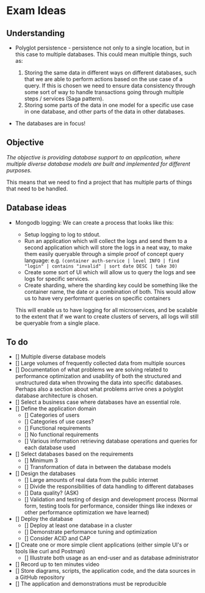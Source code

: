 # Exam Ideas

## Understanding

- Polyglot persistence - persistence not only to a single location, but in this case to multiple databases. This could mean multiple things, such as:
  1. Storing the same data in different ways on different databases, such that we are able to perform actions based on the use case of a query. If this is chosen we need to ensure data consistency through some sort of way to handle transactions going through multiple steps / services (Saga pattern).
  2. Storing some parts of the data in one model for a specific use case in one database, and other parts of the data in other databases.

- The databases are in focus!

## Objective

_The objective is providing database support to an application, where multiple diverse database models
are built and implemented for different purposes._

This means that we need to find a project that has multiple parts of things that need to be handled.

## Database ideas

- Mongodb logging:
  We can create a process that looks like this:

  - Setup logging to log to stdout.
  - Run an application which will collect the logs and send them to a second application which will store the logs in a neat way, to make them easily queryable through a simple proof of concept query language:
    e.g. `(container auth-service | level INFO | find "login" | contains "invalid" | sort date DESC | take 30)`
  - Create some sort of UI which will allow us to query the logs and see logs for specific services.
  - Create sharding, where the sharding key could be something like the container name, the date or a combination of both. This would allow us to have very performant queries on specific containers

  This will enable us to have logging for all microservices, and be scalable to the extent that if we want to create clusters of servers, all logs will still be queryable from a single place.

## To do

- [] Multiple diverse database models
- [] Large volumes of frequently collected data from multiple sources
- [] Documentation of what problems we are solving related to performance optimization and usability of both the structured and unstructured data when throwing the data into specific databases. Perhaps also a section about what problems arrive ones a polyglot database architecture is chosen.
- [] Select a business case where databases have an essential role.
- [] Define the application domain
  - [] Categories of users
  - [] Categories of use cases?
  - [] Functional requirements
  - [] No functional requirements
  - [] Various information retrieving database operations and queries for each database used
- [] Select databases based on the requirements
  - [] Minimum 3
  - [] Transformation of data in between the database models
- [] Design the databases
  - [] Large amounts of real data from the public internet
  - [] Divide the responsibilities of data handling to different databases
  - [] Data quality? (ASK)
  - [] Validation and testing of design and development process (Normal form, testing tools for performance, consider things like indexes or other performance optimization we have learned)
- [] Deploy the database
  - [] Deploy at least one database in a cluster
  - [] Demonstrate performance tuning and optimization
  - [] Consider ACID and CAP
- [] Create one or more simple client applications (either simple UI's or tools like curl and Postman)
  - [] Illustrate both usage as an end-user and as database administrator
- [] Record up to ten minutes video
- [] Store diagrams, scripts, the application code, and the data sources in a GitHub repository
- [] The application and demonstrations must be reproducible
